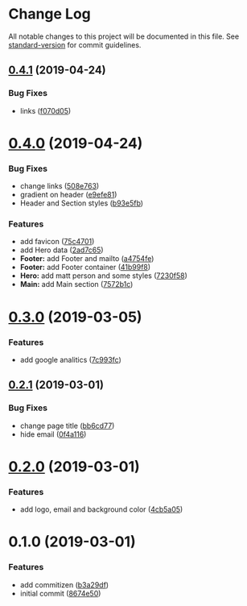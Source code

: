 # Change Log

All notable changes to this project will be documented in this file. See [standard-version](https://github.com/conventional-changelog/standard-version) for commit guidelines.

## [0.4.1](https://github.com/applantic/homepage/compare/v0.4.0...v0.4.1) (2019-04-24)


### Bug Fixes

* links ([f070d05](https://github.com/applantic/homepage/commit/f070d05))



# [0.4.0](https://github.com/applantic/homepage/compare/v0.3.0...v0.4.0) (2019-04-24)


### Bug Fixes

* change links ([508e763](https://github.com/applantic/homepage/commit/508e763))
* gradient on header ([e9efe81](https://github.com/applantic/homepage/commit/e9efe81))
* Header and Section styles ([b93e5fb](https://github.com/applantic/homepage/commit/b93e5fb))


### Features

* add favicon ([75c4701](https://github.com/applantic/homepage/commit/75c4701))
* add Hero data ([2ad7c65](https://github.com/applantic/homepage/commit/2ad7c65))
* **Footer:** add Footer and mailto ([a4754fe](https://github.com/applantic/homepage/commit/a4754fe))
* **Footer:** add Footer container ([41b99f8](https://github.com/applantic/homepage/commit/41b99f8))
* **Hero:** add matt person and some styles ([7230f58](https://github.com/applantic/homepage/commit/7230f58))
* **Main:** add Main section ([7572b1c](https://github.com/applantic/homepage/commit/7572b1c))



# [0.3.0](https://github.com/applantic/homepage/compare/v0.2.1...v0.3.0) (2019-03-05)


### Features

* add google analitics ([7c993fc](https://github.com/applantic/homepage/commit/7c993fc))



## [0.2.1](https://github.com/applantic/homepage/compare/v0.2.0...v0.2.1) (2019-03-01)


### Bug Fixes

* change page title ([bb6cd77](https://github.com/applantic/homepage/commit/bb6cd77))
* hide email ([0f4a116](https://github.com/applantic/homepage/commit/0f4a116))



# [0.2.0](https://github.com/applantic/homepage/compare/v0.1.0...v0.2.0) (2019-03-01)


### Features

* add logo, email and background color ([4cb5a05](https://github.com/applantic/homepage/commit/4cb5a05))



# 0.1.0 (2019-03-01)


### Features

* add commitizen ([b3a29df](https://github.com/applantic/homepage/commit/b3a29df))
* initial commit ([8674e50](https://github.com/applantic/homepage/commit/8674e50))
